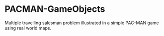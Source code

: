 # PACMAN-GameObjects
Multiple travelling salesman problem illustrated in a simple PAC-MAN game using real world maps.
